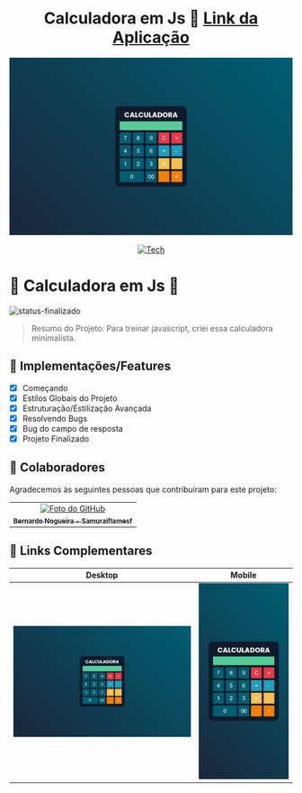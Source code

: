 <div align="center">
  
# Calculadora em Js 📁 <a href="https://calculadoraflamebox.netlify.app/">Link da Aplicação</a>

</div>

![Video-Aplicação](https://github.com/Samuraiflamesf/Calculadora_HTML_Css_Js/blob/main/components/img/Desktop.png?raw=true)

<div align="center">
  
[![Tech](https://skillicons.dev/icons?i=html,css,js)](https://skillicons.dev)

</div>

# 📄 Calculadora em Js 📁 
![status-finalizado](https://user-images.githubusercontent.com/62897976/185768561-589083e1-f18f-480b-9709-0ca24acf9c6d.svg)

> Resumo do Projeto: Para treinar javascript, criei essa calculadora minimalista.

## 🎯 Implementações/Features

- [x] Começando
- [x] Estilos Globais do Projeto
- [x] Estruturação/Estilização Avançada
- [x] Resolvendo Bugs
- [x] Bug do campo de resposta
- [x] Projeto Finalizado

## 🤝 Colaboradores

Agradecemos às seguintes pessoas que contribuíram para este projeto:

<table>
  <tr>
    <td align="center">
      <a href="#">
        <img src="https://avatars.githubusercontent.com/u/62897976?s=400&u=afa8e717adda64a162c125cbbbcdfa187b86348a&v=4" width="160px;" alt="Foto do GitHub"/><br>
          <sub>
          <b>
          Bernardo Nogueira - Samuraiflamesf
          </b>
        </sub>
      </a>
    </td>
  </tr>
</table>

## 📕 Links Complementares

| Desktop | Mobile  |
| ------------------- | ------------------- |
| <img src="https://github.com/Samuraiflamesf/Calculadora_HTML_Css_Js/blob/main/components/img/Desktop.png?raw=true"> | <img src="https://github.com/Samuraiflamesf/Calculadora_HTML_Css_Js/blob/main/components/img/Mobile.png?raw=true"> |
